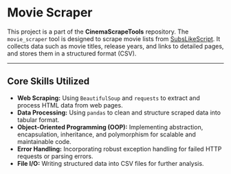 # Movie Scraper

This project is a part of the **CinemaScrapeTools** repository. The `movie_scraper` tool is designed to scrape movie lists from [SubsLikeScript](https://subslikescript.com/movies). It collects data such as movie titles, release years, and links to detailed pages, and stores them in a structured format (CSV).

---

## Core Skills Utilized

- **Web Scraping:** Using `BeautifulSoup` and `requests` to extract and process HTML data from web pages.
- **Data Processing:** Using `pandas` to clean and structure scraped data into tabular format.
- **Object-Oriented Programming (OOP):** Implementing abstraction, encapsulation, inheritance, and polymorphism for scalable and maintainable code.
- **Error Handling:** Incorporating robust exception handling for failed HTTP requests or parsing errors.
- **File I/O:** Writing structured data into CSV files for further analysis.

